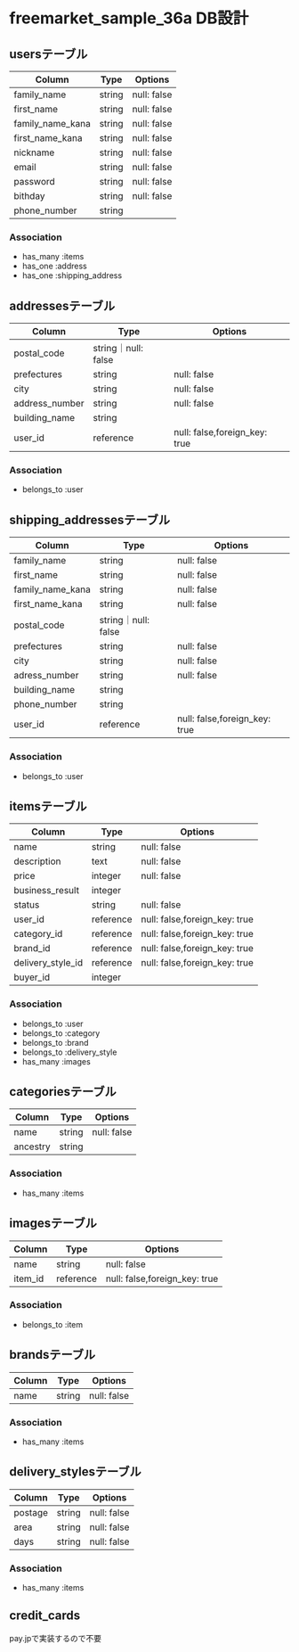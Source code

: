 # freemarket_sample_36a DB設計


## usersテーブル
|Column|Type|Options|
|------|----|-------|
|family_name|string|null: false|
|first_name|string|null: false|
|family_name_kana|string|null: false|
|first_name_kana|string|null: false|
|nickname|string|null: false|
|email|string|null: false|
|password|string|null: false|
|bithday|string|null: false|
|phone_number|string||

### Association
- has_many :items
- has_one :address
- has_one :shipping_address


## addressesテーブル
|Column|Type|Options|
|------|----|-------|
|postal_code|string｜null: false|
|prefectures|string|null: false|
|city|string|null: false|
|address_number|string|null: false|
|building_name|string||
|user_id|reference|null: false,foreign_key: true|

### Association
- belongs_to :user


## shipping_addressesテーブル
|Column|Type|Options|
|------|----|-------|
|family_name|string|null: false|
|first_name|string|null: false|
|family_name_kana|string|null: false|
|first_name_kana|string|null: false|
|postal_code|string｜null: false|
|prefectures|string|null: false|
|city|string|null: false|
|adress_number|string|null: false|
|building_name|string||
|phone_number|string||
|user_id|reference|null: false,foreign_key: true|

### Association
- belongs_to :user


## itemsテーブル
|Column|Type|Options|
|------|----|-------|
|name|string|null: false|
|description|text|null: false|
|price|integer|null: false|
|business_result|integer||
|status|string|null: false|
|user_id|reference|null: false,foreign_key: true|
|category_id|reference|null: false,foreign_key: true|
|brand_id|reference|null: false,foreign_key: true|
|delivery_style_id|reference|null: false,foreign_key: true|
|buyer_id|integer||

### Association
- belongs_to :user
- belongs_to :category
- belongs_to :brand
- belongs_to :delivery_style
- has_many :images


## categoriesテーブル
|Column|Type|Options|
|------|----|-------|
|name|string|null: false|
|ancestry|string||

### Association
- has_many :items


## imagesテーブル
|Column|Type|Options|
|------|----|-------|
|name|string|null: false|
|item_id|reference|null: false,foreign_key: true|

### Association
- belongs_to :item


## brandsテーブル
|Column|Type|Options|
|------|----|-------|
|name|string|null: false|

### Association
- has_many :items


## delivery_stylesテーブル
|Column|Type|Options|
|------|----|-------|
|postage|string|null: false|
|area|string|null: false|
|days|string|null: false|

### Association
- has_many :items


## credit_cards
pay.jpで実装するので不要
